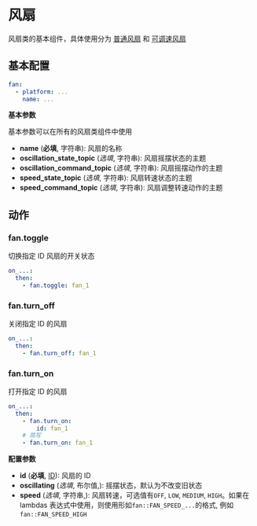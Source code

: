 # 风扇

风扇类的基本组件，具体使用分为 [普通风扇](esphome/components/fan/binary)  和 [可调速风扇](esphome/components/fan/speed)


## 基本配置

```yaml
fan:
  - platform: ...
    name: ...
```

**基本参数**

基本参数可以在所有的风扇类组件中使用

- **name** (**必填**, 字符串): 风扇的名称
- **oscillation_state_topic** (*选填*, 字符串): 风扇摇摆状态的主题
- **oscillation_command_topic** (*选填*, 字符串): 风扇摇摆动作的主题
- **speed_state_topic** (*选填*, 字符串): 风扇转速状态的主题
- **speed_command_topic** (*选填*, 字符串): 风扇调整转速动作的主题



## 动作

### fan.toggle

切换指定 ID 风扇的开关状态

```yaml
on_...:
  then:
    - fan.toggle: fan_1
```



### fan.turn_off

关闭指定 ID 的风扇

```yaml
on_...:
  then:
    - fan.turn_off: fan_1
```


### fan.turn_on

打开指定 ID 的风扇

```yaml
on_...:
  then:
    - fan.turn_on:
        id: fan_1
    # 简写
    - fan.turn_on: fan_1
```

**配置参数**

- **id** (**必填**, [ID](esphome/guides/configuration-types#id)): 风扇的 ID
- **oscillating** (*选填*, 布尔值,): 摇摆状态，默认为不改变旧状态
- **speed** (*选填*, 字符串,): 风扇转速，可选值有`OFF`, `LOW`, `MEDIUM`, `HIGH`。如果在lambdas 表达式中使用，则使用形如`fan::FAN_SPEED_...`的格式, 例如 `fan::FAN_SPEED_HIGH`